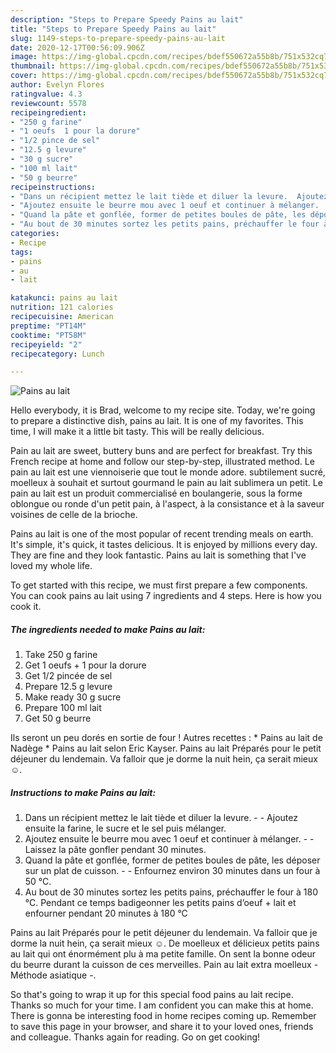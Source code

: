 ```yaml
---
description: "Steps to Prepare Speedy Pains au lait"
title: "Steps to Prepare Speedy Pains au lait"
slug: 1149-steps-to-prepare-speedy-pains-au-lait
date: 2020-12-17T00:56:09.906Z
image: https://img-global.cpcdn.com/recipes/bdef550672a55b8b/751x532cq70/pains-au-lait-photo-principale-de-la-recette.jpg
thumbnail: https://img-global.cpcdn.com/recipes/bdef550672a55b8b/751x532cq70/pains-au-lait-photo-principale-de-la-recette.jpg
cover: https://img-global.cpcdn.com/recipes/bdef550672a55b8b/751x532cq70/pains-au-lait-photo-principale-de-la-recette.jpg
author: Evelyn Flores
ratingvalue: 4.3
reviewcount: 5578
recipeingredient:
- "250 g farine"
- "1 oeufs  1 pour la dorure"
- "1/2 pince de sel"
- "12.5 g levure"
- "30 g sucre"
- "100 ml lait"
- "50 g beurre"
recipeinstructions:
- "Dans un récipient mettez le lait tiède et diluer la levure.  Ajoutez ensuite la farine, le sucre et le sel puis mélanger."
- "Ajoutez ensuite le beurre mou avec 1 oeuf et continuer à mélanger.  Laissez la pâte gonfler pendant 30 minutes."
- "Quand la pâte et gonflée, former de petites boules de pâte, les déposer sur un plat de cuisson.  Enfournez environ 30 minutes dans un four à 50 °C."
- "Au bout de 30 minutes sortez les petits pains, préchauffer le four à 180 °C. Pendant ce temps badigeonner les petits pains d’oeuf + lait et enfourner pendant 20 minutes à 180 °C"
categories:
- Recipe
tags:
- pains
- au
- lait

katakunci: pains au lait 
nutrition: 121 calories
recipecuisine: American
preptime: "PT14M"
cooktime: "PT58M"
recipeyield: "2"
recipecategory: Lunch

---
```



![Pains au lait](https://img-global.cpcdn.com/recipes/bdef550672a55b8b/751x532cq70/pains-au-lait-photo-principale-de-la-recette.jpg)

Hello everybody, it is Brad, welcome to my recipe site. Today, we're going to prepare a distinctive dish, pains au lait. It is one of my favorites. This time, I will make it a little bit tasty. This will be really delicious.

Pain au lait are sweet, buttery buns and are perfect for breakfast. Try this French recipe at home and follow our step-by-step, illustrated method. Le pain au lait est une viennoiserie que tout le monde adore. subtilement sucré, moelleux à souhait et surtout gourmand le pain au lait sublimera un petit. Le pain au lait est un produit commercialisé en boulangerie, sous la forme oblongue ou ronde d&#39;un petit pain, à l&#39;aspect, à la consistance et à la saveur voisines de celle de la brioche.

Pains au lait is one of the most popular of recent trending meals on earth. It's simple, it's quick, it tastes delicious. It is enjoyed by millions every day. They are fine and they look fantastic. Pains au lait is something that I've loved my whole life.


To get started with this recipe, we must first prepare a few components. You can cook pains au lait using 7 ingredients and 4 steps. Here is how you cook it.

<!--inarticleads1-->

##### The ingredients needed to make Pains au lait:

1. Take 250 g farine
1. Get 1 oeufs + 1 pour la dorure
1. Get 1/2 pincée de sel
1. Prepare 12.5 g levure
1. Make ready 30 g sucre
1. Prepare 100 ml lait
1. Get 50 g beurre


Ils seront un peu dorés en sortie de four ! Autres recettes : * Pains au lait de Nadège * Pains au lait selon Eric Kayser. Pains au lait Préparés pour le petit déjeuner du lendemain. Va falloir que je dorme la nuit hein, ça serait mieux ☺. 

<!--inarticleads2-->

##### Instructions to make Pains au lait:

1. Dans un récipient mettez le lait tiède et diluer la levure. -  - Ajoutez ensuite la farine, le sucre et le sel puis mélanger.
1. Ajoutez ensuite le beurre mou avec 1 oeuf et continuer à mélanger. -  - Laissez la pâte gonfler pendant 30 minutes.
1. Quand la pâte et gonflée, former de petites boules de pâte, les déposer sur un plat de cuisson. -  - Enfournez environ 30 minutes dans un four à 50 °C.
1. Au bout de 30 minutes sortez les petits pains, préchauffer le four à 180 °C. Pendant ce temps badigeonner les petits pains d’oeuf + lait et enfourner pendant 20 minutes à 180 °C


Pains au lait Préparés pour le petit déjeuner du lendemain. Va falloir que je dorme la nuit hein, ça serait mieux ☺. De moelleux et délicieux petits pains au lait qui ont énormément plu à ma petite famille. On sent la bonne odeur du beurre durant la cuisson de ces merveilles. Pain au lait extra moelleux - Méthode asiatique -. 

So that's going to wrap it up for this special food pains au lait recipe. Thanks so much for your time. I am confident you can make this at home. There is gonna be interesting food in home recipes coming up. Remember to save this page in your browser, and share it to your loved ones, friends and colleague. Thanks again for reading. Go on get cooking!
